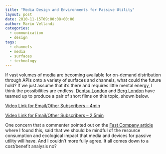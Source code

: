 ```yaml
---
title: "Media Design and Environments for Passive Utility"
layout: post
date: 2010-11-15T09:00:08+00:00
author: Mario Vellandi
categories:
  - communication
  - design
tags:
  - channels
  - media
  - surfaces
  - technology
---
```

If vast volumes of media are becoming available for on-demand distribution through APIs onto a variety of surfaces and channels, what could the future hold? If we just assume that it&#8217;s there and requires little mental energy, I think the possibilities are endless. [Dentsu London](http://www.dentsulondon.com/) and [Berg London](http://berglondon.com/) have teamed up to produce a pair of short films on this topic, shown below.

[Video Link for Email/Other Subscribers &#8211; 4min](http://vimeo.com/16423199)

[Video Link for Email/Other Subscribers &#8211; 2.5min](http://vimeo.com/16423237)

One concern that a commenter pointed out on the [Fast Company article](http://www.fastcodesign.com/1662620/can-media-be-more-ubiquitous-yet-less-invasive-dentsu-and-berg-show-how) where I found this, said that we should be mindful of the resource consumption and ecological impact that media and devices for passive utility will have. And I couldn&#8217;t more fully agree. It all comes down to a cost/benefit analysis no?
